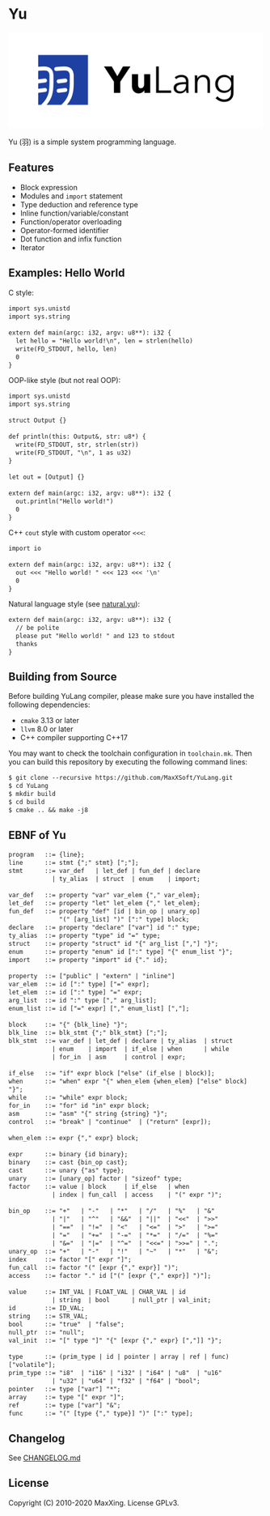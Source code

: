 # Yu

![YuLang](YuLang.png)

Yu (羽) is a simple system programming language.

## Features

* Block expression
* Modules and `import` statement
* Type deduction and reference type
* Inline function/variable/constant
* Function/operator overloading
* Operator-formed identifier
* Dot function and infix function
* Iterator

## Examples: Hello World

C style:

```yu
import sys.unistd
import sys.string

extern def main(argc: i32, argv: u8**): i32 {
  let hello = "Hello world!\n", len = strlen(hello)
  write(FD_STDOUT, hello, len)
  0
}
```

OOP-like style (but not real OOP):

```yu
import sys.unistd
import sys.string

struct Output {}

def println(this: Output&, str: u8*) {
  write(FD_STDOUT, str, strlen(str))
  write(FD_STDOUT, "\n", 1 as u32)
}

let out = [Output] {}

extern def main(argc: i32, argv: u8**): i32 {
  out.println("Hello world!")
  0
}
```

C++ `cout` style with custom operator `<<<`:

```yu
import io

extern def main(argc: i32, argv: u8**): i32 {
  out <<< "Hello world! " <<< 123 <<< '\n'
  0
}
```

Natural language style (see [natural.yu](examples/natural.yu)):

```yu
extern def main(argc: i32, argv: u8**): i32 {
  // be polite
  please put "Hello world! " and 123 to stdout
  thanks
}
```

## Building from Source

Before building YuLang compiler, please make sure you have installed the following dependencies:

* `cmake` 3.13 or later
* `llvm` 8.0 or later
* C++ compiler supporting C++17

You may want to check the toolchain configuration in `toolchain.mk`. Then you can build this repository by executing the following command lines:

```
$ git clone --recursive https://github.com/MaxXSoft/YuLang.git
$ cd YuLang
$ mkdir build
$ cd build
$ cmake .. && make -j8
```

## EBNF of Yu

```ebnf
program   ::= {line};
line      ::= stmt {";" stmt} [";"];
stmt      ::= var_def   | let_def | fun_def | declare
            | ty_alias  | struct  | enum    | import;

var_def   ::= property "var" var_elem {"," var_elem};
let_def   ::= property "let" let_elem {"," let_elem};
fun_def   ::= property "def" [id | bin_op | unary_op]
              "(" [arg_list] ")" [":" type] block;
declare   ::= property "declare" ["var"] id ":" type;
ty_alias  ::= property "type" id "=" type;
struct    ::= property "struct" id "{" arg_list [","] "}";
enum      ::= property "enum" id [":" type] "{" enum_list "}";
import    ::= property "import" id {"." id};

property  ::= ["public" | "extern" | "inline"]
var_elem  ::= id [":" type] ["=" expr];
let_elem  ::= id [":" type] "=" expr;
arg_list  ::= id ":" type ["," arg_list];
enum_list ::= id ["=" expr] ["," enum_list] [","];

block     ::= "{" {blk_line} "}";
blk_line  ::= blk_stmt {";" blk_stmt} [";"];
blk_stmt  ::= var_def | let_def | declare | ty_alias  | struct
            | enum    | import  | if_else | when      | while
            | for_in  | asm     | control | expr;

if_else   ::= "if" expr block ["else" (if_else | block)];
when      ::= "when" expr "{" when_elem {when_elem} ["else" block] "}";
while     ::= "while" expr block;
for_in    ::= "for" id "in" expr block;
asm       ::= "asm" "{" string {string} "}";
control   ::= "break" | "continue"  | ("return" [expr]);

when_elem ::= expr {"," expr} block;

expr      ::= binary {id binary};
binary    ::= cast {bin_op cast};
cast      ::= unary {"as" type};
unary     ::= [unary_op] factor | "sizeof" type;
factor    ::= value | block     | if_else   | when
            | index | fun_call  | access    | "(" expr ")";

bin_op    ::= "+"   | "-"   | "*"   | "/"   | "%"   | "&"
            | "|"   | "^"   | "&&"  | "||"  | "<<"  | ">>"
            | "=="  | "!="  | "<"   | "<="  | ">"   | ">="
            | "="   | "+="  | "-="  | "*="  | "/="  | "%="
            | "&="  | "|="  | "^="  | "<<=" | ">>=" | ".";
unary_op  ::= "+"   | "-"   | "!"   | "~"   | "*"   | "&";
index     ::= factor "[" expr "]";
fun_call  ::= factor "(" [expr {"," expr}] ")";
access    ::= factor "." id ["(" [expr {"," expr}] ")"];

value     ::= INT_VAL | FLOAT_VAL | CHAR_VAL | id
            | string  | bool      | null_ptr | val_init;
id        ::= ID_VAL;
string    ::= STR_VAL;
bool      ::= "true"  | "false";
null_ptr  ::= "null";
val_init  ::= "[" type "]" "{" [expr {"," expr} [","]] "}";

type      ::= (prim_type | id | pointer | array | ref | func) ["volatile"];
prim_type ::= "i8"  | "i16" | "i32" | "i64" | "u8"  | "u16"
            | "u32" | "u64" | "f32" | "f64" | "bool";
pointer   ::= type ["var"] "*";
array     ::= type "[" expr "]";
ref       ::= type ["var"] "&";
func      ::= "(" [type {"," type}] ")" [":" type];
```

## Changelog

See [CHANGELOG.md](CHANGELOG.md)

## License

Copyright (C) 2010-2020 MaxXing. License GPLv3.
